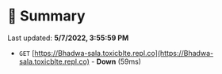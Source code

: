 # 📖 Summary
Last updated: **5/7/2022, 3:55:59 PM**

- `GET` [https://Bhadwa-sala.toxicblte.repl.co](https://Bhadwa-sala.toxicblte.repl.co) - **Down** (59ms)
